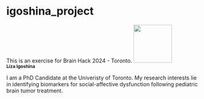 # igoshina_project
This is an exercise for Brain Hack 2024 - Toronto.
<a href="https://github.com/eigoshie">
    <img src="https://avatars.githubusercontent.com/u/72001346?v=4?s=100" width="100px;" alt=""/>
   <br /><sub><b>Liza Igoshina</b></sub>
</a>

I am a PhD Candidate at the Univeristy of Toronto. My research interests lie in identifying biomarkers for social-affective dysfunction following pediatric brain tumor treatment. 
